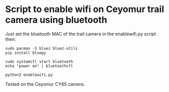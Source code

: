 # Script to enable wifi on Ceyomur trail camera using bluetooth

Just set the bluetooth MAC of the trail camera in the enablewifi.py script then:

```
sudo pacman -S bluez bluez-utils
pip install bluepy

sudo systemctl start bluetooth
echo "power on" | bluetoothctl

python3 enablewifi.py
```

Tested on the Ceyomur CY65 camera.
